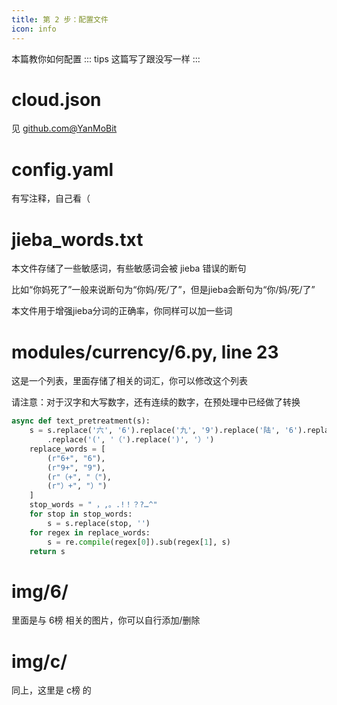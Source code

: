 ```yaml
---
title: 第 2 步：配置文件
icon: info
---
```


本篇教你如何配置
::: tips
这篇写了跟没写一样
:::

# cloud.json

见 [github.com@YanMoBit](https://github.com/ltzXiaoYanMo/YanMoBit/blob/main/cloud.json.md)

# config.yaml

有写注释，自己看（

# jieba_words.txt

本文件存储了一些敏感词，有些敏感词会被 jieba 错误的断句

比如“你妈死了”一般来说断句为“你妈/死/了”，但是jieba会断句为“你/妈/死/了”

本文件用于增强jieba分词的正确率，你同样可以加一些词

# modules/currency/6.py, line 23

这是一个列表，里面存储了相关的词汇，你可以修改这个列表

请注意：对于汉字和大写数字，还有连续的数字，在预处理中已经做了转换

```python
async def text_pretreatment(s):
    s = s.replace('六', '6').replace('九', '9').replace('陆', '6').replace('玖', '9')
        .replace('(', '（').replace(')', '）')
    replace_words = [
        (r"6+", "6"),
        (r"9+", "9"),
        (r"（+", "（"),
        (r"）+", "）")
    ]
    stop_words = " ，,。.!！？?…^"
    for stop in stop_words:
        s = s.replace(stop, '')
    for regex in replace_words:
        s = re.compile(regex[0]).sub(regex[1], s)
    return s
```

# img/6/

里面是与 6榜 相关的图片，你可以自行添加/删除

# img/c/

同上，这里是 c榜 的
